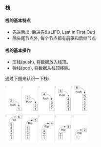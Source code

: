 ### 栈

#### 栈的基本特点
  * 先进后出, 后进先出(LIFO, Last in First Out)
  * 除头尾节点外, 每个节点都有前驱和后继节点

#### 栈的基本操作
  * 压栈(push), 将数据放入栈顶。
  * 弹栈(pop), 将数据从栈顶移除。


通过下图来认识一下栈:

![avatar](https://github.com/basebase/img_server/blob/master/common/stack01.png?raw=true)
